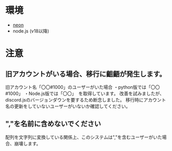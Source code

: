 # 環境
- [neon](https://neon.tech)
- node.js (v18以降)

# 注意
## 旧アカウントがいる場合、移行に齟齬が発生します。
旧アカウント名「〇〇#1000」のユーザーがいた場合
・python版では「〇〇#1000」
・Node.js版では「〇〇」　を取得しています。
改善を試みましたが、discord.jsのバージョンダウンを要するため断念しました。
移行時にアカウント名の更新をしていないユーザーがいないか確認してください。

## ","を名前に含めないでください
配列を文字列に変換している関係上、このシステムは","を含むユーザーがいた場合、崩壊します。